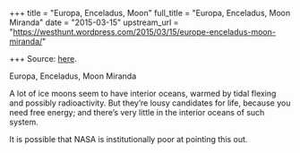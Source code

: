 +++
title = "Europa, Enceladus, Moon"
full_title = "Europa, Enceladus, Moon Miranda"
date = "2015-03-15"
upstream_url = "https://westhunt.wordpress.com/2015/03/15/europe-enceladus-moon-miranda/"

+++
Source: [here](https://westhunt.wordpress.com/2015/03/15/europe-enceladus-moon-miranda/).

Europa, Enceladus, Moon Miranda

A lot of ice moons seem to have interior oceans, warmed by tidal flexing
and possibly radioactivity. But they’re lousy candidates for life,
because you need free energy; and there’s very little in the interior
oceans of such system.

It is possible that NASA is institutionally poor at pointing this out.

